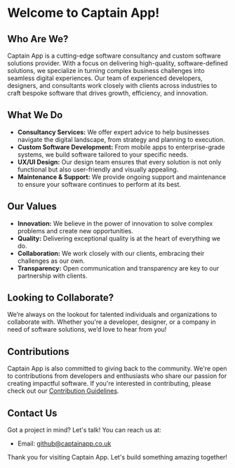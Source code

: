 # Welcome to Captain App!

## Who Are We?
Captain App is a cutting-edge software consultancy and custom software solutions provider. With a focus on delivering high-quality, software-defined solutions, we specialize in turning complex business challenges into seamless digital experiences. Our team of experienced developers, designers, and consultants work closely with clients across industries to craft bespoke software that drives growth, efficiency, and innovation.

## What We Do
- **Consultancy Services:** We offer expert advice to help businesses navigate the digital landscape, from strategy and planning to execution.
- **Custom Software Development:** From mobile apps to enterprise-grade systems, we build software tailored to your specific needs.
- **UX/UI Design:** Our design team ensures that every solution is not only functional but also user-friendly and visually appealing.
- **Maintenance & Support:** We provide ongoing support and maintenance to ensure your software continues to perform at its best.

## Our Values
- **Innovation:** We believe in the power of innovation to solve complex problems and create new opportunities.
- **Quality:** Delivering exceptional quality is at the heart of everything we do.
- **Collaboration:** We work closely with our clients, embracing their challenges as our own.
- **Transparency:** Open communication and transparency are key to our partnership with clients.

## Looking to Collaborate?
We’re always on the lookout for talented individuals and organizations to collaborate with. Whether you're a developer, designer, or a company in need of software solutions, we’d love to hear from you!

## Contributions
Captain App is also committed to giving back to the community. We're open to contributions from developers and enthusiasts who share our passion for creating impactful software. If you're interested in contributing, please check out our [Contribution Guidelines](CONTRIBUTING.md).

## Contact Us
Got a project in mind? Let's talk! You can reach us at:

- Email: github@captainapp.co.uk

Thank you for visiting Captain App. Let's build something amazing together!
